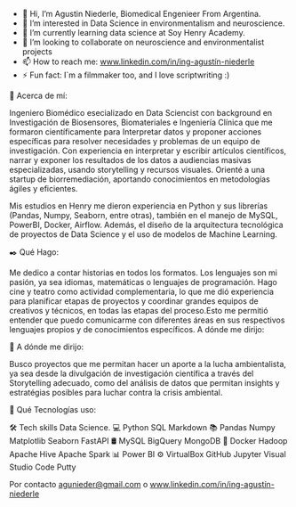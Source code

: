 - 👋 Hi, I’m Agustin Niederle, Biomedical Engenieer From Argentina.
- 👀 I’m interested in Data Science in environmentalism and neuroscience.
- 🌱 I’m currently learning data science at Soy Henry Academy.
- 🤎 I’m looking to collaborate on neuroscience and environmentalist projects
- 📫 How to reach me: www.linkedin.com/in/ing-agustín-niederle
- ⚡ Fun fact: I`m a filmmaker too, and I love scriptwriting :)


📑 Acerca de mí:

Ingeniero Biomédico esecializado en Data Sciencist con background en Investigación de Biosensores, Biomateriales e Ingeniería Clínica que me formaron científicamente para Interpretar datos y proponer acciones específicas para resolver necesidades y problemas de un equipo de investigación. Con experiencia en interpretar y escribir artículos científicos, narrar y exponer los resultados de los datos a audiencias masivas especializadas, usando storytelling y recursos visuales. Orienté a una startup de biorremediación, aportando conocimientos en metodologías ágiles y eficientes. 

Mis estudios en Henry me dieron experiencia en Python y sus librerías (Pandas, Numpy, Seaborn, entre otras), también en el manejo de MySQL, PowerBI, Docker, Airflow. Además, el diseño de la arquitectura tecnológica de proyectos de Data Science y el uso de modelos de Machine Learning.

✒️ Qué Hago:

Me dedico a contar historias en todos los formatos. Los lenguajes son mi pasión, ya sea idiomas, matemáticas o lenguajes de programación. Hago cine y teatro como actividad complementaria, lo que me dió experiencia para planificar etapas de proyectos y coordinar grandes equipos de creativos y técnicos, en todas las etapas del proceso.Esto me permitió entender que puedo comunicarme con diferentes áreas en sus respectivos lenguajes propios y de conocimientos específicos.
A dónde me dirijo:

🤎 A dónde me dirijo:

Busco proyectos que me permitan hacer un aporte a la lucha ambientalista, ya sea desde la divulgación de investigación científica a través del Storytelling adecuado, como del análisis de datos que permitan insights y estratégias posibles para luchar contra la crisis ambiental.

🛄 Qué Tecnologías uso:

🛠  Tech skills Data Science.
💻   Python SQL Markdown
📚   Pandas Numpy Matplotlib  Seaborn FastAPI
🛢   MySQL BigQuery MongoDB
🔧   Docker Hadoop Apache Hive Apache Spark
📊   Power BI
⚙️   VirtualBox GitHub Jupyter Visual Studio Code Putty

Por  contacto agunieder@gmail.com o www.linkedin.com/in/ing-agustín-niederle
